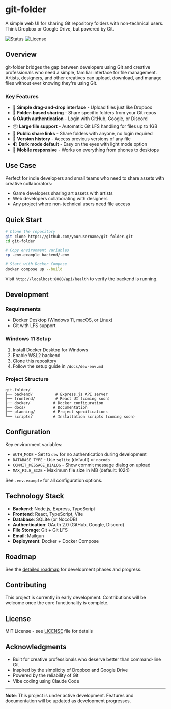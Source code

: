 # git-folder

A simple web UI for sharing Git repository folders with non-technical users. Think Dropbox or Google Drive, but powered by Git.

![Status](https://img.shields.io/badge/status-development-yellow)
![License](https://img.shields.io/badge/license-MIT-blue)

## Overview

git-folder bridges the gap between developers using Git and creative professionals who need a simple, familiar interface for file management. Artists, designers, and other creatives can upload, download, and manage files without ever knowing they're using Git.

### Key Features

- 🎨 **Simple drag-and-drop interface** - Upload files just like Dropbox
- 📁 **Folder-based sharing** - Share specific folders from your Git repos
- 🔒 **OAuth authentication** - Login with GitHub, Google, or Discord
- 📦 **Large file support** - Automatic Git LFS handling for files up to 1GB
- 🔗 **Public share links** - Share folders with anyone, no login required
- 📝 **Version history** - Access previous versions of any file
- 🌓 **Dark mode default** - Easy on the eyes with light mode option
- 📱 **Mobile responsive** - Works on everything from phones to desktops

## Use Case

Perfect for indie developers and small teams who need to share assets with creative collaborators:

- Game developers sharing art assets with artists
- Web developers collaborating with designers
- Any project where non-technical users need file access

## Quick Start

```bash
# Clone the repository
git clone https://github.com/yourusername/git-folder.git
cd git-folder

# Copy environment variables
cp .env.example backend/.env

# Start with Docker Compose
docker compose up --build
```

Visit `http://localhost:8080/api/health` to verify the backend is running.

## Development

### Requirements

- Docker Desktop (Windows 11, macOS, or Linux)
- Git with LFS support

### Windows 11 Setup

1. Install Docker Desktop for Windows
2. Enable WSL2 backend
3. Clone this repository
4. Follow the setup guide in `/docs/dev-env.md`

### Project Structure

```
git-folder/
├── backend/          # Express.js API server
├── frontend/         # React UI (coming soon)
├── docker/          # Docker configuration
├── docs/            # Documentation
├── planning/        # Project specifications
└── scripts/         # Installation scripts (coming soon)
```

## Configuration

Key environment variables:

- `AUTH_MODE` - Set to `dev` for no authentication during development
- `DATABASE_TYPE` - Use `sqlite` (default) or `nocodb`
- `COMMIT_MESSAGE_DIALOG` - Show commit message dialog on upload
- `MAX_FILE_SIZE` - Maximum file size in MB (default: 1024)

See `.env.example` for all configuration options.

## Technology Stack

- **Backend**: Node.js, Express, TypeScript
- **Frontend**: React, TypeScript, Vite
- **Database**: SQLite (or NocoDB)
- **Authentication**: OAuth 2.0 (GitHub, Google, Discord)
- **File Storage**: Git + Git LFS
- **Email**: Mailgun
- **Deployment**: Docker + Docker Compose

## Roadmap

See the [detailed roadmap](./planning/roadmap.md) for development phases and progress.

## Contributing

This project is currently in early development. Contributions will be welcome once the core functionality is complete.

## License

MIT License - see [LICENSE](./LICENSE) file for details

## Acknowledgments

- Built for creative professionals who deserve better than command-line Git
- Inspired by the simplicity of Dropbox and Google Drive
- Powered by the reliability of Git
- Vibe coding using Claude Code

---

**Note**: This project is under active development. Features and documentation will be updated as development progresses.